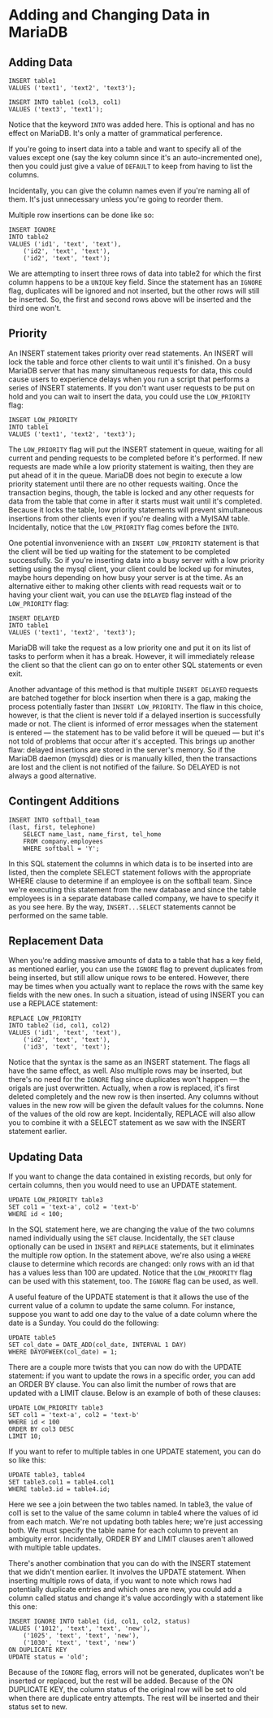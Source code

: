 # Adding and Changing Data in MariaDB

## Adding Data

```mysql
INSERT table1
VALUES ('text1', 'text2', 'text3');

INSERT INTO table1 (col3, col1)
VALUES ('text3', 'text1');
```

Notice that the keyword `INTO` was added here. This is optional and has no
effect on MariaDB. It's only a matter of grammatical perference.

If you're going to insert data into a table and want to specify all of the
values except one (say the key column since it's an auto-incremented one), then
you could just give a value of `DEFAULT` to keep from having to list the columns.

Incidentally, you can give the column names even if you're naming all of them.
It's just unnecessary unless you're going to reorder them.

Multiple row insertions can be done like so:

```mysql
INSERT IGNORE
INTO table2
VALUES ('id1', 'text', 'text'),
    ('id2', 'text', 'text'),
    ('id2', 'text', 'text');
```

We are attempting to insert three rows of data into table2 for which the first
column happens to be a `UNIQUE` key field. Since the statement has an `IGNORE`
flag, duplicates will be ignored and not inserted, but the other rows will
still be inserted. So, the first and second rows above will be inserted and
the third one won't.

## Priority

An INSERT statement takes priority over read statements. An INSERT will lock
the table and force other clients to wait until it's finished. On a busy
MariaDB server that has many simultaneous requests for data, this could cause
users to experience delays when you run a script that performs a series of
INSERT statements. If you don't want user requests to be put on hold and you
can wait to insert the data, you could use the `LOW_PRIORITY` flag:

```mysql
INSERT LOW_PRIORITY
INTO table1
VALUES ('text1', 'text2', 'text3');
```

The `LOW_PRIORITY` flag will put the INSERT statement in queue, waiting for all
current and pending requests to be completed before it's performed. If new
requests are made while a low priority statement is waiting, then they are put
ahead of it in the queue. MariaDB does not begin to execute a low priority
statement until there are no other requests waiting. Once the transaction
begins, though, the table is locked and any other requests for data from the
table that come in after it starts must wait until it's completed. Because it
locks the table, low priority statements will prevent simultaneous insertions
from other clients even if you're dealing with a MyISAM table. Incidentally,
notice that the `LOW_PRIORITY` flag comes before the `INTO`.

One potential invonvenience with an `INSERT LOW_PRIORITY` statement is that the
client will be tied up waiting for the statement to be completed successfully.
So if you're inserting data into a busy server with a low priority setting
using the mysql client, your client could be locked up for minutes, maybe hours
depending on how busy your server is at the time. As an alternative either to
making other clients with read requests wait or to having your client wait,
you can use the `DELAYED` flag instead of the `LOW_PRIORITY` flag:

```mysql
INSERT DELAYED
INTO table1
VALUES ('text1', 'text2', 'text3');
```

MariaDB will take the request as a low priority one and put it on its list of
tasks to perform when it has a break. However, it will immediately release the
client so that the client can go on to enter other SQL statements or even exit.

Another advantage of this method is that multiple `INSERT DELAYED` requests are
batched together for block insertion when there is a gap, making the process
potentially faster than  `INSERT LOW_PRIORITY`. The flaw in this choice,
however, is that the client is never told if a delayed insertion is
successfully made or not. The client is informed of error messages when the
statement is entered — the statement has to be valid before it will be queued —
but it's not told of problems that occur after it's accepted. This brings up
another flaw: delayed insertions are stored in the server's memory. So if the
MariaDB daemon (mysqld) dies or is manually killed, then the transactions are
lost and the client is not notified of the failure. So DELAYED is not always a
good alternative.

## Contingent Additions

```mysql
INSERT INTO softball_team
(last, first, telephone)
    SELECT name_last, name_first, tel_home
    FROM company.employees
    WHERE softball = 'Y';
```

In this SQL statement the columns in which data is to be inserted into are
listed, then the complete SELECT statement follows with the appropriate WHERE
clause to determine if an employee is on the softball team. Since we're
executing this statement from the new database and since the table employees is
in a separate database called company, we have to specify it as you see here.
By the way, `INSERT...SELECT` statements cannot be performed on the same table.

## Replacement Data

When you're adding massive amounts of data to a table that has a key field, as
mentioned earlier, you can use the `IGNORE` flag to prevent duplicates from
being inserted, but still allow unique rows to be entered. However, there may
be times when you actually want to replace the rows with the same key fields
with the new ones. In such a situation, istead of using INSERT you can use a
REPLACE statement:

```mysql
REPLACE LOW_PRIORITY
INTO table2 (id, col1, col2)
VALUES ('id1', 'text', 'text'),
    ('id2', 'text', 'text'),
    ('id3', 'text', 'text');
```

Notice that the syntax is the same as an INSERT statement. The flags all have
the same effect, as well. Also multiple rows may be inserted, but there's no
need for the `IGNORE` flag since duplicates won't happen — the origals are just
overwritten. Actually, when a row is replaced, it's first deleted completely
and the new row is then inserted. Any columns without values in the new row
will be given the default values for the columns. None of the values of the old
row are kept. Incidentally, REPLACE will also allow you to combine it with a
SELECT statement as we saw with the INSERT statement earlier.

## Updating Data

If you want to change the data contained in existing records, but only for
certain columns, then you would need to use an UPDATE statement.

```mysql
UPDATE LOW_PRIORITY table3
SET col1 = 'text-a', col2 = 'text-b'
WHERE id < 100;
```

In the SQL statement here, we are changing the value of the two columns named
individually using the `SET` clause. Incidentally, the `SET` clause optionally
can be used in `INSERT` and `REPLACE` statements, but it eliminates the
multiple row option. In the statement above, we're also using a `WHERE` clause
to determine which records are changed: only rows with an id that has a values
less than 100 are updated. Notice that the `LOW_PROORITY` flag can be used with
this statement, too. The `IGNORE` flag can be used, as well.

A useful feature of the UPDATE statement is that it allows the use of the
current value of a column to update the same column. For instance, suppose you
want to add one day to the value of a date column where the date is a Sunday.
You could do the following:

```mysql
UPDATE table5
SET col_date = DATE_ADD(col_date, INTERVAL 1 DAY)
WHERE DAYOFWEEK(col_date) = 1;
```

There are a couple more twists that you can now do with the UPDATE statement:
if you want to update the rows in a specific order, you can add an ORDER BY
clause. You can also limit the number of rows that are updated with a LIMIT
clause. Below is an example of both of these clauses:

```mysql
UPDATE LOW_PRIORITY table3
SET col1 = 'text-a', col2 = 'text-b'
WHERE id < 100
ORDER BY col3 DESC
LIMIT 10;
```

If you want to refer to multiple tables in one UPDATE statement, you can do so
like this:

```mysql
UPDATE table3, table4
SET table3.col1 = table4.col1
WHERE table3.id = table4.id;
```

Here we see a join between the two tables named. In table3, the value of col1
is set to the value of the same column in table4 where the values of id from
each match. We're not updating both tables here; we're just accessing both. We
must specify the table name for each column to prevent an ambiguity error.
Incidentally, ORDER BY and LIMIT clauses aren't allowed with multiple table
updates.

There's another combination that you can do with the INSERT statement that we
didn't mention earlier. It involves the UPDATE statement. When inserting
multiple rows of data, if you want to note which rows had potentially duplicate
entries and which ones are new, you could add a column called status and change
it's value accordingly with a statement like this one:

```mysql
INSERT IGNORE INTO table1 (id, col1, col2, status)
VALUES ('1012', 'text', 'text', 'new'),
    ('1025', 'text', 'text', 'new'),
    ('1030', 'text', 'text', 'new')
ON DUPLICATE KEY
UPDATE status = 'old';
```

Because of the `IGNORE` flag, errors will not be generated, duplicates won't be
inserted or replaced, but the rest will be added. Because of the ON DUPLICATE
KEY, the column status of the original row will be set to old when there are
duplicate entry attempts. The rest will be inserted and their status set to new.
